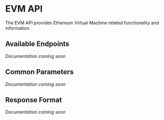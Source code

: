 # EVM API

The EVM API provides Ethereum Virtual Machine related functionality and information.

## Available Endpoints

*Documentation coming soon*

## Common Parameters

*Documentation coming soon*

## Response Format

*Documentation coming soon* 